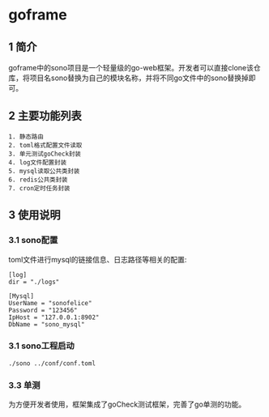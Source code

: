 # goframe
## 1 简介
goframe中的sono项目是一个轻量级的go-web框架。开发者可以直接clone该仓库，将项目名sono替换为自己的模块名称，并将不同go文件中的sono替换掉即可。

## 2 主要功能列表
```
1. 静态路由
2. toml格式配置文件读取
3. 单元测试goCheck封装
4. log文件配置封装
5. mysql读取公共类封装
6. redis公共类封装
7. cron定时任务封装

```

## 3 使用说明
### 3.1 sono配置
toml文件进行mysql的链接信息、日志路径等相关的配置:

```
[log]
dir = "./logs"

[Mysql]
UserName = "sonofelice"
Password = "123456"
IpHost = "127.0.0.1:8902"
DbName = "sono_mysql"
```
### 3.1 sono工程启动

```
./sono ../conf/conf.toml
```
### 3.3 单测
为方便开发者使用，框架集成了goCheck测试框架，完善了go单测的功能。
